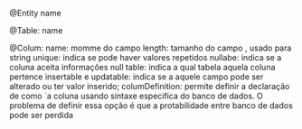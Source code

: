 @Entity
name

@Table:
name

@Colum:
name: momme do campo
length: tamanho do campo , usado para string
unique: indica se pode haver valores repetidos
nullabe: indica se a coluna aceita informações null
table: indica a qual tabela aquela coluna pertence
insertable e updatable: indica se a aquele campo pode ser alterado ou ter valor inserido;
columDefinition: permite definir a declaração de como ´a coluna usando sintaxe especifica do 
banco de dados. O problema de definir essa opção é que a
protabilidade entre banco de dados pode ser perdida 
